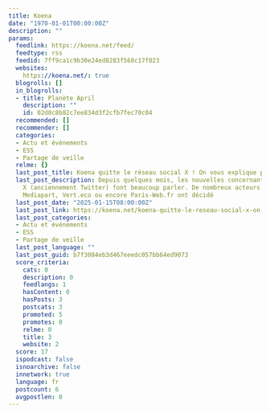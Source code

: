 ```yaml
---
title: Koena
date: "1970-01-01T00:00:00Z"
description: ""
params:
  feedlink: https://koena.net/feed/
  feedtype: rss
  feedid: 7ff9ca1c9b30e24ed8283f568c17f023
  websites:
    https://koena.net/: true
  blogrolls: []
  in_blogrolls:
  - title: Planète April
    description: ""
    id: 02d0c8b82c7ee834d3f2cfb7fec70c04
  recommended: []
  recommender: []
  categories:
  - Actu et événements
  - ESS
  - Partage de veille
  relme: {}
  last_post_title: Koena quitte le réseau social X ! On vous explique pourquoi…
  last_post_description: Depuis quelques mois, les nouvelles concernant la plateforme
    X (anciennement Twitter) font beaucoup parler. De nombreux acteurs majeurs comme
    Mediapart, Vert.eco ou encore Paris-Web.fr ont décidé
  last_post_date: "2025-01-15T08:00:00Z"
  last_post_link: https://koena.net/koena-quitte-le-reseau-social-x-on-vous-explique-pourquoi/
  last_post_categories:
  - Actu et événements
  - ESS
  - Partage de veille
  last_post_language: ""
  last_post_guid: b7f3084eb3d467eeedc057bb64ed9073
  score_criteria:
    cats: 0
    description: 0
    feedlangs: 1
    hasContent: 0
    hasPosts: 3
    postcats: 3
    promoted: 5
    promotes: 0
    relme: 0
    title: 3
    website: 2
  score: 17
  ispodcast: false
  isnoarchive: false
  innetwork: true
  language: fr
  postcount: 6
  avgpostlen: 0
---
```

